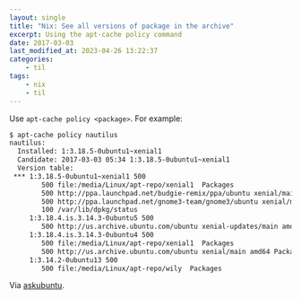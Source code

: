 ```yaml
---
layout: single
title: "Nix: See all versions of package in the archive"
excerpt: Using the apt-cache policy command
date: 2017-03-03
last_modified_at: 2023-04-26 13:22:37
categories:
    - til
tags:
    - nix
    - til
---
```


Use `apt-cache policy <package>`. For example:

```bash
$ apt-cache policy nautilus
nautilus:
  Installed: 1:3.18.5-0ubuntu1~xenial1
  Candidate: 2017-03-03 05:34 1:3.18.5-0ubuntu1~xenial1
  Version table:
 *** 1:3.18.5-0ubuntu1~xenial1 500
        500 file:/media/Linux/apt-repo/xenial1  Packages
        500 http://ppa.launchpad.net/budgie-remix/ppa/ubuntu xenial/main amd64 Packages
        500 http://ppa.launchpad.net/gnome3-team/gnome3/ubuntu xenial/main amd64 Packages
        100 /var/lib/dpkg/status
     1:3.18.4.is.3.14.3-0ubuntu5 500
        500 http://us.archive.ubuntu.com/ubuntu xenial-updates/main amd64 Packages
     1:3.18.4.is.3.14.3-0ubuntu4 500
        500 file:/media/Linux/apt-repo/xenial1  Packages
        500 http://us.archive.ubuntu.com/ubuntu xenial/main amd64 Packages
     1:3.14.2-0ubuntu13 500
        500 file:/media/Linux/apt-repo/wily  Packages
```

Via [askubuntu](https://askubuntu.com/questions/447/how-can-i-see-all-versions-of-a-package-that-are-available-in-the-archive).
